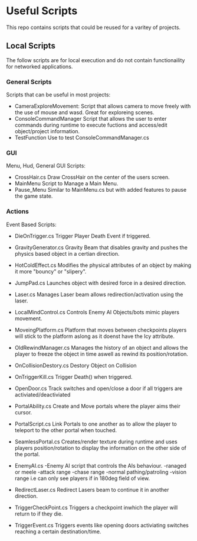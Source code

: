 # Useful Scripts

This repo contains scripts that could be reused for a varitey of projects.

## Local Scripts

The follow scripts are for local execution and do not contain functionaility for networked applications.

### General Scripts
Scripts that can be useful in most projects:


* CameraExploreMovement:
	Script that allows camera to move freely with the use of mouse and wasd. Great for exploreing scenes.
* ConsoleCommandManager
	Script that allows the user to enter commands during runtime to execute fuctions and access/edit object/project information. 
* TestFunction
	Use to test ConsoleCommandManager.cs


### GUI
Menu, Hud, General GUI Scripts:

* CrossHair.cs
	Draw CrossHair on the center of the users screen.
* MainMenu
	Script to Manage a Main Menu. 
* Pause_Menu
	Similar to MainMenu.cs but with added features to pause the game state.


### Actions

Event Based Scripts:


* DieOnTrigger.cs
	Trigger Player Death Event if triggered.
* GravityGenerator.cs
	Gravity Beam that disables gravity and pushes the physics based object in a certian direction.
* HotColdEffect.cs
	Modifies the physical attributes of an object by making it more "bouncy" or "slipery".
	
* JumpPad.cs
	Launches object with desired force in a desired direction.
* Laser.cs
	Manages Laser beam allows redirection/activation using the laser.
* LocalMindControl.cs
	Controls Enemy AI Objects/bots mimic players movement.
* MoveingPlatform.cs
	Platform that moves between checkpoints players will stick to the platform aslong as it doenst have the Icy attribute.
* OldRewindManager.cs
	Manages the history of an object and allows the player to freeze the object in time aswell as rewind its position/rotation.	
* OnCollisionDestory.cs
	Destory Object on Collision
* OnTriggerKill.cs
	Trigger Death() when triggered.
* OpenDoor.cs
	Track switches and open/close a door if all triggers are activiated/deactiviated
* PortalAbility.cs
	Create and Move portals where the player aims their cursor.
* PortalScript.cs
	Link Portals to one another as to allow the player to teleport to the other portal when touched.
* SeamlessPortal.cs
	Creates/render texture during runtime and uses players position/rotation to display the information on the other side of the portal.
* EnemyAI.cs
	-Enemy AI script that controls the AIs behaviour.
		-ranaged or meele
		-attack range
		-chase range
		-normal pathing/patroling
		-vision range i.e can only see players if in 180deg field of view.

* RedirectLaser.cs
	Redirect Lasers beam to continue it in another direction.
* TriggerCheckPoint.cs
	Triggers a checkpoint inwhich the player will return to if they die.
* TriggerEvent.cs
	Triggers events like opening doors activiating switches reaching a certain destination/time.






